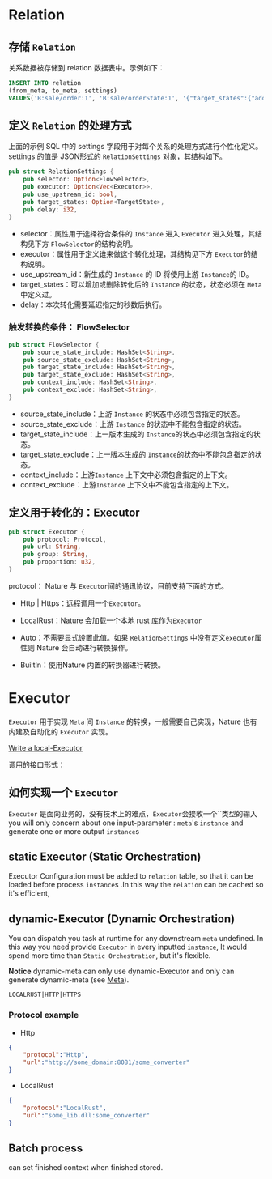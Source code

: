 # Relation

## 存储 `Relation`

关系数据被存储到 relation 数据表中。示例如下：

```sql
INSERT INTO relation
(from_meta, to_meta, settings)
VALUES('B:sale/order:1', 'B:sale/orderState:1', '{"target_states":{"add":["new"]}}');
```

## 定义 `Relation` 的处理方式

上面的示例 SQL 中的 settings 字段用于对每个关系的处理方式进行个性化定义。settings 的值是 JSON形式的 `RelationSettings` 对象，其结构如下。

```rust
pub struct RelationSettings {
    pub selector: Option<FlowSelector>,
    pub executor: Option<Vec<Executor>>,
    pub use_upstream_id: bool,
    pub target_states: Option<TargetState>,
    pub delay: i32,
}
```

- selector：属性用于选择符合条件的 `Instance` 进入 `Executor` 进入处理，其结构见下方 `FlowSelector`的结构说明。
- executor：属性用于定义谁来做这个转化处理，其结构见下方 `Executor`的结构说明。
- use_upstream_id：新生成的 `Instance` 的 ID 将使用上游 `Instance`的 ID。
- target_states：可以增加或删除转化后的 `Instance` 的状态，状态必须在 `Meta` 中定义过。
- delay：本次转化需要延迟指定的秒数后执行。

### 触发转换的条件： FlowSelector

```rust
pub struct FlowSelector {
    pub source_state_include: HashSet<String>,
    pub source_state_exclude: HashSet<String>,
    pub target_state_include: HashSet<String>,
    pub target_state_exclude: HashSet<String>,
    pub context_include: HashSet<String>,
    pub context_exclude: HashSet<String>,
}
```

- source_state_include：上游 `Instance` 的状态中必须包含指定的状态。
- source_state_exclude：上游 `Instance` 的状态中不能包含指定的状态。
- target_state_include：上一版本生成的 `Instance`的状态中必须包含指定的状态。
- target_state_exclude：上一版本生成的 `Instance`的状态中不能包含指定的状态。
- context_include：上游`Instance` 上下文中必须包含指定的上下文。
- context_exclude：上游`Instance` 上下文中不能包含指定的上下文。

## 定义用于转化的：Executor

```rust
pub struct Executor {
    pub protocol: Protocol,
    pub url: String,
    pub group: String,
    pub proportion: u32,
}
```

protocol： Nature 与 `Executor`间的通讯协议，目前支持下面的方式。

- Http | Https：远程调用一个`Executor`。

- LocalRust：Nature 会加载一个本地 rust 库作为`Executor`

- Auto：不需要显式设置此值。如果 `RelationSettings` 中没有定义`executor`属性则 Nature 会自动进行转换操作。

- BuiltIn：使用Nature 内置的转换器进行转换。

  

# Executor

`Executor` 用于实现 `Meta` 间 `Instance` 的转换，一般需要自己实现，Nature 也有内建及自动化的 `Executor` 实现。

[Write a local-Executor](howto_localRustConverter.md)

调用的接口形式：





## 如何实现一个 `Executor`

`Executor` 是面向业务的，没有技术上的难点，`Executor`会接收一个``类型的输入 you will only concern about one input-parameter : `meta`'s `instance` and generate one or more output `instance`s

## static Executor (Static Orchestration)

Executor Configuration must be added to `relation` table, so that it can be loaded before process `instance`s .In this way the  `relation` can be cached so it's efficient, 

## dynamic-Executor (Dynamic Orchestration)

You can dispatch you task at runtime for any downstream `meta` undefined. In this way you need provide `Executor` in every inputted `instance`, It would spend more time than `Static Orchestration`, but it's flexible.

__Notice__ dynamic-meta can only use dynamic-Executor and only can generate dynamic-meta (see [Meta](meta.md)).



```
LOCALRUST|HTTP|HTTPS
```

### Protocol example

- Http

```json
{
    "protocol":"Http",
    "url":"http://some_domain:8081/some_converter"
}
```

- LocalRust

```json
{
    "protocol":"LocalRust",
    "url":"some_lib.dll:some_converter"
}
```

## Batch process

can set finished context when finished stored.

